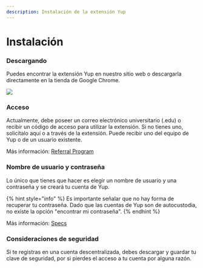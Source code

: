 ```yaml
---
description: Instalación de la extensión Yup
---
```


# Instalación

### Descargando

Puedes encontrar la extensión Yup en nuestro sitio web o descargarla directamente en la tienda de Google Chrome.

![](../../.gitbook/assets/chromestore.gif)

### Acceso

Actualmente, debe poseer un correo electrónico universitario \(.edu\) o recibir un código de acceso para utilizar la extensión. Si no tienes uno, solicítalo aquí o a través de la extensión. Puede recibir uno del equipo de Yup o de un usuario existente.

Más información: [Referral Program](https://github.com/Yup-io/yup_docs/tree/24938ac610bbd465109806ec69fb9e97054f2399/referral.md)

### Nombre de usuario y contraseña

Lo único que tienes que hacer es elegir un nombre de usuario y una contraseña y se creará tu cuenta de Yup.

{% hint style="info" %}
Es importante señalar que no hay forma de recuperar tu contraseña. Dado que las cuentas de Yup son de autocustodia, no existe la opción "encontrar mi contraseña".
{% endhint %}

Más información: [Specs](https://github.com/Yup-io/yup_docs/tree/24938ac610bbd465109806ec69fb9e97054f2399/specs.md)

### Consideraciones de seguridad

Si te registras en una cuenta descentralizada, debes descargar y guardar tu clave de seguridad, por si pierdes el acceso a tu cuenta por alguna razón.

